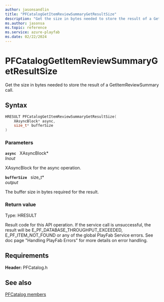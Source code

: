 ```yaml
---
author: jasonsandlin
title: "PFCatalogGetItemReviewSummaryGetResultSize"
description: "Get the size in bytes needed to store the result of a GetItemReviewSummary call."
ms.author: jasonsa
ms.topic: reference
ms.service: azure-playfab
ms.date: 02/22/2024
---
```


# PFCatalogGetItemReviewSummaryGetResultSize  

Get the size in bytes needed to store the result of a GetItemReviewSummary call.  

## Syntax  
  
```cpp
HRESULT PFCatalogGetItemReviewSummaryGetResultSize(  
    XAsyncBlock* async,  
    size_t* bufferSize  
)  
```  
  
### Parameters  
  
**`async`** &nbsp; XAsyncBlock*  
*_Inout_*  
  
XAsyncBlock for the async operation.  
  
**`bufferSize`** &nbsp; size_t*  
*output*  
  
The buffer size in bytes required for the result.  
  
  
### Return value
Type: HRESULT
  
Result code for this API operation. If the service call is unsuccessful, the result will be E_PF_DATABASE_THROUGHPUT_EXCEEDED, E_PF_ITEM_NOT_FOUND or any of the global PlayFab Service errors. See doc page "Handling PlayFab Errors" for more details on error handling.
  
  
## Requirements  
  
**Header:** PFCatalog.h
  
## See also  
[PFCatalog members](../pfcatalog_members.md)  

  
  
